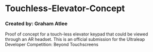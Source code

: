 # Touchless-Elevator-Concept
### Created by: Graham Atlee
Proof of concept for a touch-less elevator keypad that could be viewed through an AR headset. This is an official submission for the Ultraleap Developer Competition: Beyond Touchscreens

